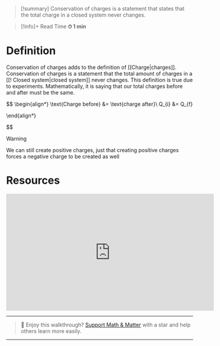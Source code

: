 
> [!summary] 
Conservation of charges is a statement that states that the total charge in a closed system never changes.

>[!info]+ Read Time
**⏱ 1 min**

# Definition 
Conservation of charges adds to the definition of [[Charge|charges]]. Conservation of charges is a statement that the total amount of charges in a [[! Closed system|closed system]] never changes. This definition is true due to experiments. Mathematically, it is saying that our total charges before and after must be the same.

$$
\begin{align*}
\text{Charge before} &= \text{charge after}\\
Q_{i} &= Q_{f}

\end{align*}

$$
> [!warning]
We can still create positive charges, just that creating positive charges forces a negative charge to be created as well

# Resources
<iframe width="560" height="315" src="https://www.youtube.com/embed/JLk_y0en8Jw?si=u30qB-77P0U209NM" title="YouTube video player" frameborder="0" allow="accelerometer; autoplay; clipboard-write; encrypted-media; gyroscope; picture-in-picture; web-share" referrerpolicy="strict-origin-when-cross-origin" allowfullscreen></iframe>


---

> 🧠 Enjoy this walkthrough? [Support Math & Matter](https://github.com/rajeevphysics/Obsidian-MathMatter) with a star and help others learn more easily.

---
